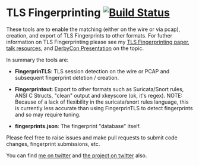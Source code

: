 # TLS Fingerprinting [![Build Status](https://travis-ci.org/LeeBrotherston/tls-fingerprinting.svg?branch=master)](https://travis-ci.org/LeeBrotherston/tls-fingerprinting)

These tools are to enable the matching (either on the wire or via pcap),
creation, and export of TLS Fingerprints to other formats.  For futher
information on TLS Fingerprinting please see my [TLS Fingerprinting paper][1],
[talk resources][2], and [DerbyCon Presentation][5] on the topic.

In summary the tools are:

* **FingerprinTLS**: TLS session detection on the wire or PCAP and subsequent fingerprint detetion / creation.

* **Fingerprintout**: Export to other formats such as Suricata/Snort rules, ANSI C Structs, "clean" output and xkeyscore (ok, it's regex).  NOTE:  Because of a lack of flexibility in the suricata/snort rules language, this is currently less accurate than using FingerprinTLS to detect fingerprints and so may require tuning.

* **fingerprints.json**: The fingerprint "database" itself.

Please feel free to raise issues and make pull requests to submit code changes, fingerprint submissions, etc.

You can find [me on twitter][3] and [the project on twitter][4] also.


[1]: https://blog.squarelemon.com/tls-fingerprinting/
[2]: https://blog.squarelemon.com/blog/2015/09/25/tls-fingerprinting-resources/
[3]: https://twitter.com/synackpse
[4]: https://twitter.com/FingerprinTLS
[5]: https://www.youtube.com/watch?v=XX0FRAy2Mec
